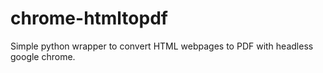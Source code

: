 # chrome-htmltopdf
Simple python wrapper to convert HTML webpages to PDF with headless google chrome.
